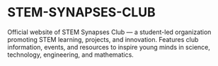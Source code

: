 # STEM-SYNAPSES-CLUB
Official website of STEM Synapses Club — a student-led organization promoting STEM learning, projects, and innovation. Features club information, events, and resources to inspire young minds in science, technology, engineering, and mathematics.

